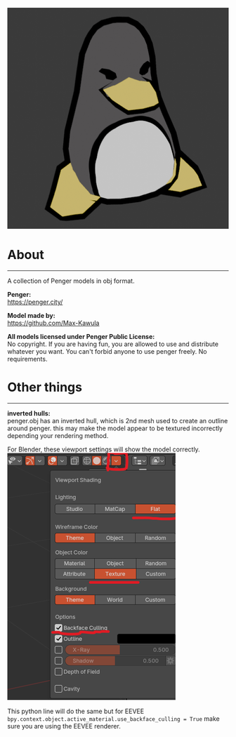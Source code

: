 ![image](/penger/screenshots/penger-obj.png)

# About
---
A collection of Penger models in obj format.

**Penger:**  
https://penger.city/

**Model made by:**  
https://github.com/Max-Kawula

**All models licensed under Penger Public License:**  
No copyright. If you are having fun, you are allowed to use and distribute whatever you want. You can't forbid anyone to use penger freely. No requirements.

# Other things
---
**inverted hulls:**  
penger.obj has an inverted hull, which is 2nd mesh used to create an outline around penger.
this may make the model appear to be textured incorrectly depending your rendering method.

For Blender, these viewport settings will show the model correctly.
![viewport](/penger/screenshots/viewport-settings.png)

This python line will do the same but for EEVEE
`bpy.context.object.active_material.use_backface_culling = True`
make sure you are using the EEVEE renderer.
